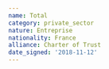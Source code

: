 ```yaml
---
name: Total
category: private_sector
nature: Entreprise
nationality: France
alliance: Charter of Trust
date_signed: '2018-11-12'
---
```

    
